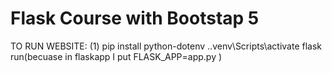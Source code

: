 
# Flask Course with Bootstap 5

TO RUN WEBSITE:
                (1)
                    pip install python-dotenv
                    .\.venv\Scripts\activate
                    flask run(becuase in flaskapp I put  FLASK_APP=app.py  )
